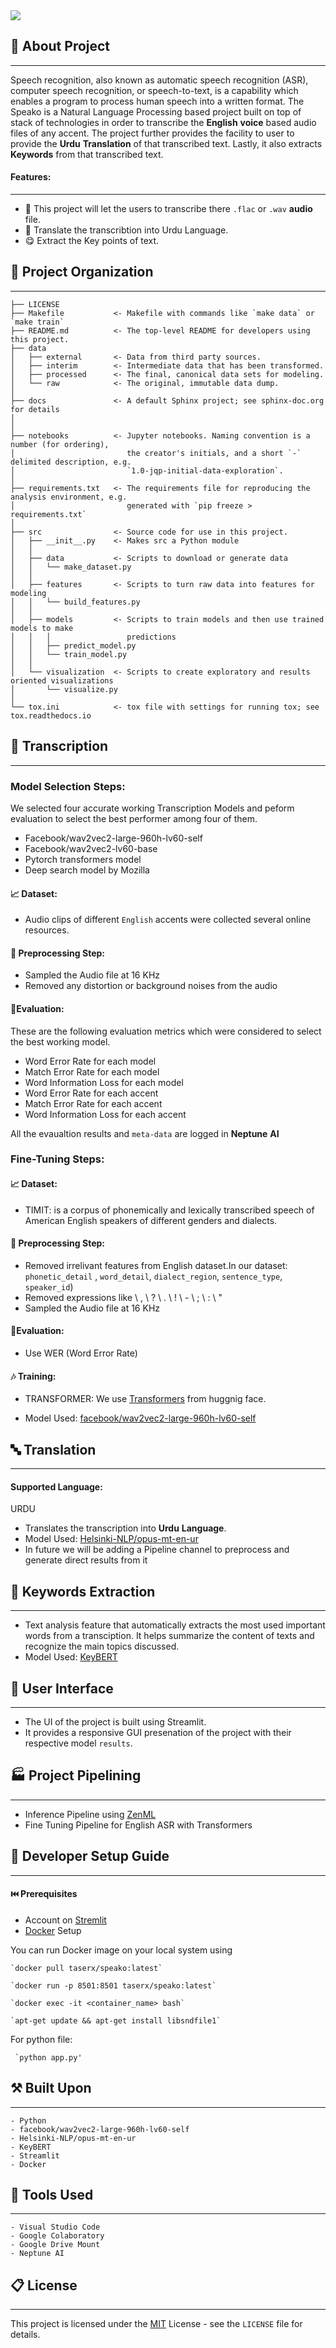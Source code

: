
<img src="./img.jpeg" />

## 🚀 About Project 
------------
Speech recognition, also known as automatic speech recognition (ASR), computer speech recognition, or speech-to-text, is a capability which enables a program to process human speech into a written format. The Speako is a Natural Language Processing based project built on top of stack of technologies in order to transcribe the **English** **voice** based audio files of any accent. The project further provides the facility to user to provide the **Urdu** **Translation** of that transcribed text. Lastly, it also extracts **Keywords** from that transcribed text.

#### Features:
------------

- 🤩 This project will let the users to transcribe there `.flac` or `.wav` **audio** file.
- 🥳 Translate the transcribtion into Urdu Language.
- 😋 Extract the Key points of text.

## 📂 Project Organization
------------

    ├── LICENSE
    ├── Makefile           <- Makefile with commands like `make data` or `make train`
    ├── README.md          <- The top-level README for developers using this project.
    ├── data
    │   ├── external       <- Data from third party sources.
    │   ├── interim        <- Intermediate data that has been transformed.
    │   ├── processed      <- The final, canonical data sets for modeling.
    │   └── raw            <- The original, immutable data dump.
    │
    ├── docs               <- A default Sphinx project; see sphinx-doc.org for details
    │
    │
    ├── notebooks          <- Jupyter notebooks. Naming convention is a number (for ordering),
    │                         the creator's initials, and a short `-` delimited description, e.g.
    │                         `1.0-jqp-initial-data-exploration`.
    │
    ├── requirements.txt   <- The requirements file for reproducing the analysis environment, e.g.
    │                         generated with `pip freeze > requirements.txt`
    │
    ├── src                <- Source code for use in this project.
    │   ├── __init__.py    <- Makes src a Python module
    │   │
    │   ├── data           <- Scripts to download or generate data
    │   │   └── make_dataset.py
    │   │
    │   ├── features       <- Scripts to turn raw data into features for modeling
    │   │   └── build_features.py
    │   │
    │   ├── models         <- Scripts to train models and then use trained models to make
    │   │   │                 predictions
    │   │   ├── predict_model.py
    │   │   └── train_model.py
    │   │
    │   └── visualization  <- Scripts to create exploratory and results oriented visualizations
    │       └── visualize.py
    │
    └── tox.ini            <- tox file with settings for running tox; see tox.readthedocs.io




## 📃 Transcription
------------

### Model Selection Steps:

We selected four accurate working Transcription Models and peform evaluation to select the best performer among four of them.
- Facebook/wav2vec2-large-960h-lv60-self
- Facebook/wav2vec2-lv60-base
- Pytorch transformers model
- Deep search model by Mozilla

####  📈 Dataset:
- Audio clips of different `English` accents were collected several online resources.

#### 🔩 Preprocessing Step:
- Sampled the Audio file at 16 KHz
- Removed any distortion or background noises from the audio

#### 💭Evaluation:
These are the following evaluation metrics which were considered to select the best working model.
- Word Error Rate for each model
- Match Error Rate for each model
- Word Information Loss for each model
- Word Error Rate for each accent
- Match Error Rate for each accent
- Word Information Loss for each accent

All the evaualtion results and `meta-data` are logged in __Neptune__ __AI__

### Fine-Tuning Steps:
####  📈 Dataset:
- TIMIT:  is a corpus of phonemically and lexically transcribed speech of American English speakers of different genders and dialects.
#### 🔩 Preprocessing Step:
- Removed irrelivant features from English dataset.In our dataset: `phonetic_detail` ,  `word_detail`, `dialect_region`, `sentence_type`, `speaker_id`)
- Removed expressions like  \ , \ ? \ . \ ! \ - \ ; \ : \ "
- Sampled the Audio file at 16 KHz
#### 💭Evaluation:
- Use WER (Word Error Rate)
#### 🎶 Training:
- TRANSFORMER: We use <a href="https://huggingface.co/docs/transformers/index#:~:text=to%20get%20started-,%F0%9F%A4%97%20Transformers,training%20a%20model%20from%20scratch.">Transformers</a> from huggnig face. 

- Model Used: [facebook/wav2vec2-large-960h-lv60-self](https://huggingface.co/facebook/wav2vec2-large-960h-lv60-self)



## 🔤 Translation
------------
#### Supported Language: 
URDU
- Translates the transcription into __Urdu__ __Language__.
-  Model Used: [Helsinki-NLP/opus-mt-en-ur](https://huggingface.co/Helsinki-NLP/opus-mt-en-ur)
-  In future we will be adding a Pipeline channel to preprocess and generate direct results from it

## 📌 Keywords Extraction
------------
- Text analysis feature that automatically extracts the most used important words from a transciption. It helps summarize the content of texts and recognize the main topics discussed.
- Model Used: [KeyBERT](https://maartengr.github.io/KeyBERT/)



## 🔮 User Interface
------------
- The UI of the project is built using Streamlit.
- It provides a responsive GUI presenation of the project with their respective model `results`.


## 🏭 Project Pipelining
------------
 - Inference Pipeline using [ZenML]("https://zenml.io/home")
 - Fine Tuning Pipeline for English ASR with Transformers


## 🏡 Developer Setup Guide
------------

#### ⏮️ Prerequisites
- Account on <a href="https://streamlit.io/">Stremlit</a>
- <a href="https://docs.docker.com/get-started/">Docker</a> Setup 

You can run Docker image on your local system using

    `docker pull taserx/speako:latest`

    `docker run -p 8501:8501 taserx/speako:latest`

    `docker exec -it <container_name> bash`

    `apt-get update && apt-get install libsndfile1`
    
 For python file:
 
     `python app.py'

## ⚒️ Built Upon
------------

    - Python
    - facebook/wav2vec2-large-960h-lv60-self
    - Helsinki-NLP/opus-mt-en-ur
    - KeyBERT
    - Streamlit
    - Docker
    
## 🔧 Tools Used
------------

    - Visual Studio Code
    - Google Colaboratory
    - Google Drive Mount
    - Neptune AI
    
## 📋 License
------------

This project is licensed under the [MIT](https://choosealicense.com/licenses/mit/) License - see the `LICENSE` file for details.



